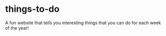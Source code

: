 # things-to-do
A fun website that tells you interesting things that you can do for each week of the year!
